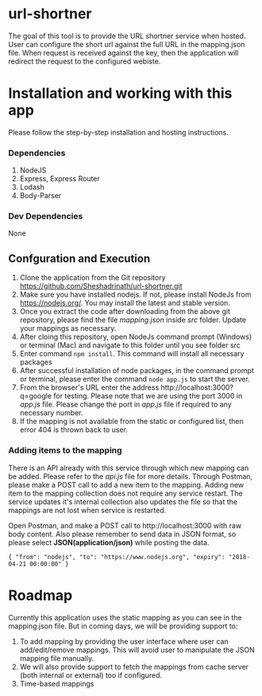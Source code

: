 # url-shortner

The goal of this tool is to provide the URL shortner service when hosted. User can configure the short url against the full URL in the mapping.json file. When request is received against the key, then the application will redirect the request to the configured webiste.

# Installation and working with this app
Please follow the step-by-step installation and hosting instructions.

### Dependencies
1. NodeJS
2. Express, Express Router
3. Lodash
4. Body-Parser

### Dev Dependencies
None

## Confguration and Execution
1. Clone the application from the Git repository https://github.com/Sheshadrinath/url-shortner.git
2. Make sure you have installed nodejs. If not, please install NodeJs from https://nodejs.org/. You may install the latest and stable version.
3. Once you extract the code after downloading from the above git repository, please find the file *mapping.json* inside *src* folder. Update your mappings as necessary.
4. After cloing this repository, open NodeJs command prompt (Windows) or terminal (Mac) and navigate to this folder until you see folder src
5. Enter command `npm install`. This command will install all necessary packages
6. After successful installation of node packages, in the command prompt or terminal, please enter the command `node app.js` to start the server.
7. From the browser's URL enter the address http://localhost:3000?q=google for testing. Please note that we are using the port 3000 in *app.js* file. Please change the port in *app.js* file if required to any necessary number.
8. If the mapping is not available from the static or configured list, then error 404 is thrown back to user.

### Adding items to the mapping
There is an API already with this service through which new mapping can be added. Please refer to the *api.js* file for more details. Through Postman, please make a POST call to add a new item to the mapping. Adding new item to the mapping collection does not require any service restart. The service updates it's internal collection also updates the file so that the mappings are not lost when service is restarted.

Open Postman, and make a POST call to http://localhost:3000 with raw body content. Also please remember to send data in JSON format, so please select **JSON(application/json)** while posting the data.

`{
    "from": "nodejs",
    "to": "https://www.nodejs.org",
    "expiry": "2018-04-21 00:00:00"
}`

# Roadmap
Currently this application uses the static mapping as you can see in the mapping.json file. But in coming days, we will be providing support to:
1. To add mapping by providing the user interface where user can add/edit/remove mappings. This will avoid user to manipulate the JSON mapping file manually. 
2. We will also provide support to fetch the mappings from cache server (both internal or external) too if configured.
3. Time-based mappings
